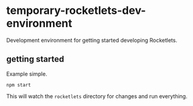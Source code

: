 # temporary-rocketlets-dev-environment
Development environment for getting started developing Rocketlets.

## getting started
Example simple.

`npm start`

This will watch the `rocketlets` directory for changes and run everything.
